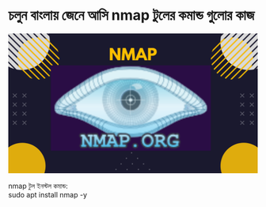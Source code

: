 # চলুন বাংলায় জেনে আসি nmap টুলের কমান্ড গুলোর কাজ

![nmap](images/nmap.png)

nmap টুল ইনস্টল কমান্ড:<br/>
    sudo apt install nmap -y